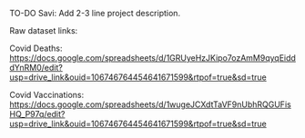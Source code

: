 TO-DO Savi: Add 2-3 line project description.

Raw dataset links:

Covid Deaths: https://docs.google.com/spreadsheets/d/1GRUyeHzJKipo7ozAmM9qyqEidddYnRM0/edit?usp=drive_link&ouid=106746764454641671599&rtpof=true&sd=true

Covid Vaccinations: https://docs.google.com/spreadsheets/d/1wugeJCXdtTaVF9nUbhRQGUFisHQ_P97q/edit?usp=drive_link&ouid=106746764454641671599&rtpof=true&sd=true
